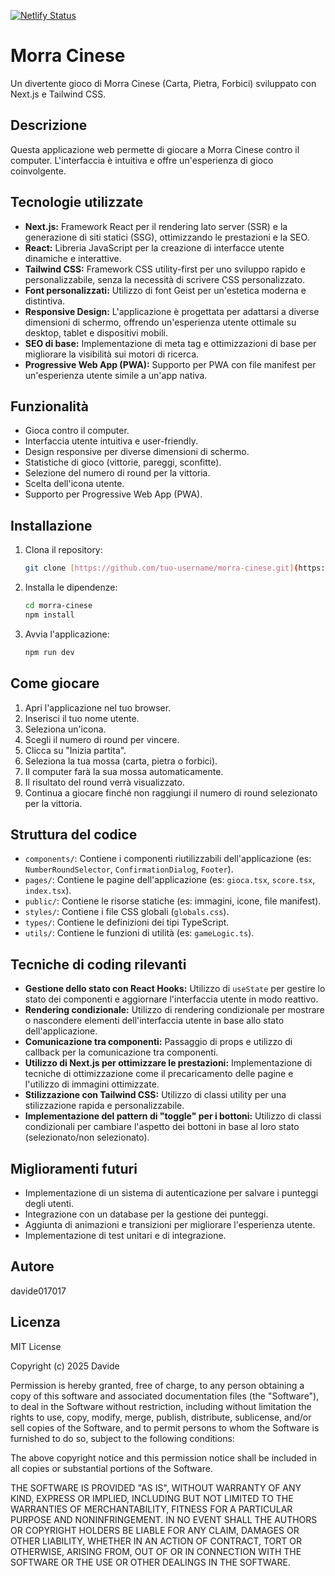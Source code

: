 [![Netlify Status](https://api.netlify.com/api/v1/badges/b870311d-eeed-4a7c-9720-17c092d2d1e6/deploy-status)](https://app.netlify.com/sites/morra-cinese-davide017017/deploys)

# Morra Cinese

Un divertente gioco di Morra Cinese (Carta, Pietra, Forbici) sviluppato con Next.js e Tailwind CSS.

## Descrizione

Questa applicazione web permette di giocare a Morra Cinese contro il computer. L'interfaccia è intuitiva e offre un'esperienza di gioco coinvolgente.

## Tecnologie utilizzate

*   **Next.js:** Framework React per il rendering lato server (SSR) e la generazione di siti statici (SSG), ottimizzando le prestazioni e la SEO.
*   **React:** Libreria JavaScript per la creazione di interfacce utente dinamiche e interattive.
*   **Tailwind CSS:** Framework CSS utility-first per uno sviluppo rapido e personalizzabile, senza la necessità di scrivere CSS personalizzato.
*   **Font personalizzati:** Utilizzo di font Geist per un'estetica moderna e distintiva.
*   **Responsive Design:** L'applicazione è progettata per adattarsi a diverse dimensioni di schermo, offrendo un'esperienza utente ottimale su   desktop, tablet e dispositivi mobili.
*   **SEO di base:** Implementazione di meta tag e ottimizzazioni di base per migliorare la visibilità sui motori di ricerca.
*   **Progressive Web App (PWA):** Supporto per PWA con file manifest per un'esperienza utente simile a un'app nativa.

## Funzionalità

*   Gioca contro il computer.
*   Interfaccia utente intuitiva e user-friendly.
*   Design responsive per diverse dimensioni di schermo.
*   Statistiche di gioco (vittorie, pareggi, sconfitte).
*   Selezione del numero di round per la vittoria.
*   Scelta dell'icona utente.
*   Supporto per Progressive Web App (PWA).

## Installazione

1.  Clona il repository:

    ```bash
    git clone [https://github.com/tuo-username/morra-cinese.git](https://www.google.com/search?q=https://github.com/tuo-username/morra-cinese.git)
    ```

2.  Installa le dipendenze:

    ```bash
    cd morra-cinese
    npm install
    ```

3.  Avvia l'applicazione:

    ```bash
    npm run dev
    ```

## Come giocare

1.  Apri l'applicazione nel tuo browser.
2.  Inserisci il tuo nome utente.
3.  Seleziona un'icona.
4.  Scegli il numero di round per vincere.
5.  Clicca su "Inizia partita".
6.  Seleziona la tua mossa (carta, pietra o forbici).
7.  Il computer farà la sua mossa automaticamente.
8.  Il risultato del round verrà visualizzato.
9.  Continua a giocare finché non raggiungi il numero di round selezionato per la vittoria.

## Struttura del codice

*   `components/`: Contiene i componenti riutilizzabili dell'applicazione (es: `NumberRoundSelector`, `ConfirmationDialog`, `Footer`).
*   `pages/`: Contiene le pagine dell'applicazione (es: `gioca.tsx`, `score.tsx`, `index.tsx`).
*   `public/`: Contiene le risorse statiche (es: immagini, icone, file manifest).
*   `styles/`: Contiene i file CSS globali (`globals.css`).
*   `types/`: Contiene le definizioni dei tipi TypeScript.
*   `utils/`: Contiene le funzioni di utilità (es: `gameLogic.ts`).

## Tecniche di coding rilevanti

*   **Gestione dello stato con React Hooks:** Utilizzo di `useState` per gestire lo stato dei componenti e aggiornare l'interfaccia utente in modo reattivo.
*   **Rendering condizionale:** Utilizzo di rendering condizionale per mostrare o nascondere elementi dell'interfaccia utente in base allo stato dell'applicazione.
*   **Comunicazione tra componenti:** Passaggio di props e utilizzo di callback per la comunicazione tra componenti.
*   **Utilizzo di Next.js per ottimizzare le prestazioni:** Implementazione di tecniche di ottimizzazione come il precaricamento delle pagine e l'utilizzo di immagini ottimizzate.
*   **Stilizzazione con Tailwind CSS:** Utilizzo di classi utility per una stilizzazione rapida e personalizzabile.
*   **Implementazione del pattern di "toggle" per i bottoni:** Utilizzo di classi condizionali per cambiare l'aspetto dei bottoni in base al loro stato (selezionato/non selezionato).

## Miglioramenti futuri

*   Implementazione di un sistema di autenticazione per salvare i punteggi degli utenti.
*   Integrazione con un database per la gestione dei punteggi.
*   Aggiunta di animazioni e transizioni per migliorare l'esperienza utente.
*   Implementazione di test unitari e di integrazione.

## Autore

davide017017

## Licenza

MIT License

Copyright (c) 2025 Davide

Permission is hereby granted, free of charge, to any person obtaining a copy
of this software and associated documentation files (the "Software"), to deal
in the Software without restriction, including without limitation the rights
to use, copy, modify, merge, publish, distribute, sublicense, and/or sell
copies of the Software, and to permit persons to whom the Software is
furnished to do so, subject to the following conditions:

The above copyright notice and this permission notice shall be included in all
copies or substantial portions of the Software.

THE SOFTWARE IS PROVIDED "AS IS", WITHOUT WARRANTY OF ANY KIND, EXPRESS OR
IMPLIED, INCLUDING BUT NOT LIMITED TO THE WARRANTIES OF MERCHANTABILITY,
FITNESS FOR A PARTICULAR PURPOSE AND NONINFRINGEMENT. IN NO EVENT SHALL THE
AUTHORS OR COPYRIGHT HOLDERS BE LIABLE FOR ANY CLAIM, DAMAGES OR OTHER
LIABILITY, WHETHER IN AN ACTION OF CONTRACT, TORT OR OTHERWISE, ARISING FROM,
OUT OF OR IN CONNECTION WITH THE SOFTWARE OR THE USE OR OTHER DEALINGS IN THE
SOFTWARE.